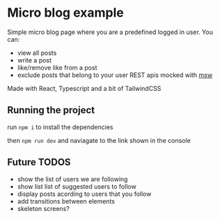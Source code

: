 # Micro blog example

Simple micro blog page where you are a predefined logged in user.
You can:
 - view all posts
 - write a post
 - like/remove like from a post
 - exclude posts that belong to your user
REST apis mocked with [msw](https://mswjs.io/)

Made with React, Typescript and a bit of TailwindCSS

## Running the project

run `npm i` to install the dependencies

then `npm run dev` and naviagate to the link shown in the console


## Future TODOS

- show the list of users we are following
- show list list of suggested users to follow
- display posts acording to users that you follow
- add transitions between elements
- skeleton screens?
